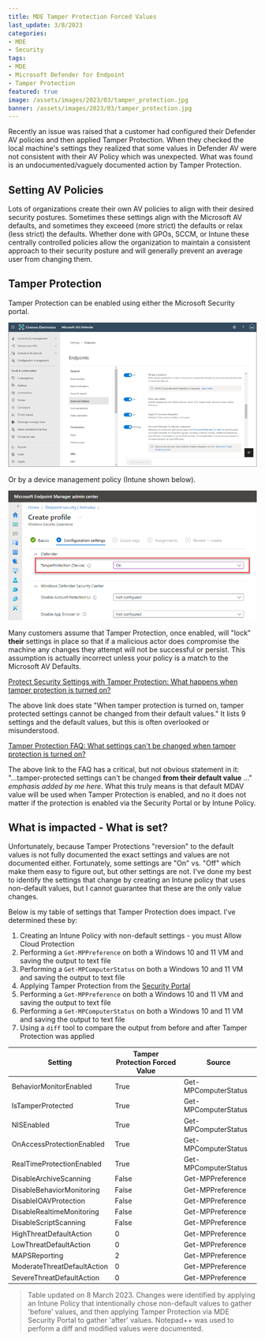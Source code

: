 ```yaml
---
title: MDE Tamper Protection Forced Values
last_update: 3/8/2023
categories:
- MDE
- Security
tags:
- MDE
- Microsoft Defender for Endpoint
- Tamper Protection
featured: true
image: /assets/images/2023/03/tamper_protection.jpg
banner: /assets/images/2023/03/tamper_protection.jpg
---
```

Recently an issue was raised that a customer had configured their Defender AV policies and then applied Tamper Protection. When they checked the local machine's settings they realized that some values in Defender AV were not consistent with their AV Policy which was unexpected. What was found is an undocumented/vaguely documented action by Tamper Protection.
<!--more-->

## Setting AV Policies

Lots of organizations create their own AV policies to align with their desired security postures. Sometimes these settings align with the Microsoft AV defaults, and sometimes they exceeed (more strict) the defaults or relax (less strict) the defaults. Whether done with GPOs, SCCM, or Intune these centrally controlled policies allow the organization to maintain a consistent approach to their security posture and will generally prevent an average user from changing them.

## Tamper Protection

Tamper Protection can be enabled using either the Microsoft Security portal.

![mde-turn-tamperprotectionon.png](/assets/images/2023/03/mde-turn-tamperprotectionon.png)

Or by a device management policy (Intune shown below).

![turnontamperprotectinmem.png](/assets/images/2023/03/turnontamperprotectinmem.png)

Many customers assume that Tamper Protection, once enabled, will "lock" **their** settings in place so that if a malicious actor does compromise the machine any changes they attempt will not be successful or persist. This assumption is actually incorrect unless your policy is a match to the Microsoft AV Defaults.

[Protect Security Settings with Tamper Protection: What happens when tamper protection is turned on?](https://learn.microsoft.com/en-us/microsoft-365/security/defender-endpoint/prevent-changes-to-security-settings-with-tamper-protection?view=o365-worldwide#what-happens-when-tamper-protection-is-turned-on)

The above link does state "When tamper protection is turned on, tamper protected settings cannot be changed from their default values." It lists 9 settings and the default values, but this is often overlooked or misunderstood.

[Tamper Protection FAQ: What settings can't be changed when tamper protection is turned on?](https://learn.microsoft.com/en-us/microsoft-365/security/defender-endpoint/faqs-tamper-protection?view=o365-worldwide#what-settings-cant-be-changed-when-tamper-protection-is-turned-on)

The above link to the FAQ has a critical, but not obvious statement in it: "...tamper-protected settings can't be changed **from their default value** ..." *emphasis added by me here*. What this truly means is that default MDAV value will be used when Tamper Protection is enabled, and no it does not matter if the protection is enabled via the Security Portal or by Intune Policy.

## What is impacted - What is set?

Unfortunately, because Tamper Protections "reversion" to the default values is not fully documented the exact settings and values are not documented either. Fortunately, some settings are "On" vs. "Off" which make them easy to figure out, but other settings are not. I've done my best to identify the settings that change by creating an Intune policy that uses non-default values, but I cannot guarantee that these are the only value changes.

Below is my table of settings that Tamper Protection does impact. I've determined these by:

1. Creating an Intune Policy with non-default settings - you must Allow Cloud Protection
1. Performing a `Get-MPPreference` on both a Windows 10 and 11 VM and saving the output to text file
1. Performing a `Get-MPComputerStatus` on both a Windows 10 and 11 VM and saving the output to text file
1. Applying Tamper Protection from the [Security Portal](https://security.microsoft.com)
1. Performing a `Get-MPPreference` on both a Windows 10 and 11 VM and saving the output to text file
1. Performing a `Get-MPComputerStatus` on both a Windows 10 and 11 VM and saving the output to text file
1. Using a `diff` tool to compare the output from before and after Tamper Protection was applied

| Setting | Tamper Protection Forced Value | Source |
| --- | --- | --- |
| BehaviorMonitorEnabled | True | Get-MPComputerStatus |
| IsTamperProtected | True | Get-MPComputerStatus |
| NISEnabled | True | Get-MPComputerStatus |
| OnAccessProtectionEnabled | True | Get-MPComputerStatus |
| RealTimeProtectionEnabled | True | Get-MPComputerStatus |
| DisableArchiveScanning | False | Get-MPPreference |
| DisableBehaviorMonitoring | False | Get-MPPreference |
| DisableIOAVProtection | False | Get-MPPreference |
| DisableRealtimeMonitoring | False | Get-MPPreference |
| DisableScriptScanning | False | Get-MPPreference |
| HighThreatDefaultAction | 0 | Get-MPPreference |
| LowThreatDefaultAction | 0 | Get-MPPreference |
| MAPSReporting | 2 | Get-MPPreference |
| ModerateThreatDefaultAction | 0 | Get-MPPreference |
| SevereThreatDefaultAction | 0 | Get-MPPreference |

> Table updated on 8 March 2023.
> Changes were identified by applying an Intune Policy that intentionally chose non-default values to gather 'before' values, and then applying Tamper Protection via MDE Security Portal to gather 'after' values. Notepad++ was used to perform a diff and modified values were documented.
